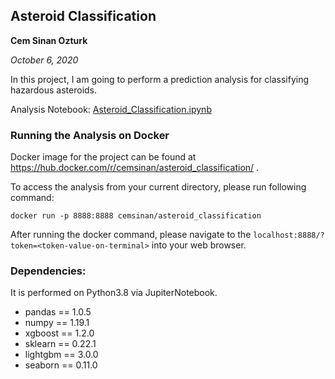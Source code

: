 ## Asteroid Classification

__Cem Sinan Ozturk__

_October 6, 2020_

In this project, I am going to perform a prediction analysis for classifying hazardous asteroids.

Analysis Notebook: [Asteroid_Classification.ipynb](./src/Asteroid_Classification.ipynb)

### Running the Analysis on Docker

Docker image for the project can be found at https://hub.docker.com/r/cemsinan/asteroid_classification/ .

To access the analysis from your current directory, please run following command:

`docker run -p 8888:8888 cemsinan/asteroid_classification`

After running the docker command, please navigate to the `localhost:8888/?token=<token-value-on-terminal>` into your web browser.


### Dependencies:
It is performed on Python3.8 via JupiterNotebook.

- pandas == 1.0.5
- numpy == 1.19.1
- xgboost == 1.2.0
- sklearn == 0.22.1
- lightgbm == 3.0.0
- seaborn == 0.11.0
